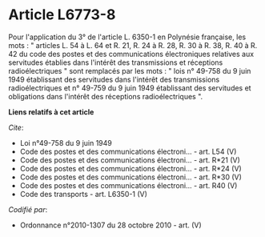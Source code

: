 # Article L6773-8

Pour l'application du 3° de l'article L. 6350-1 en Polynésie française, les mots : " articles L. 54 à L. 64 et R. 21, R. 24 à
R. 28, R. 30 à R. 38, R. 40 à R. 42 du code des postes et des communications électroniques relatives aux servitudes établies
dans l'intérêt des transmissions et réceptions radioélectriques " sont remplacés par les mots : " lois n° 49-758 du 9 juin
1949 établissant des servitudes dans l'intérêt des transmissions radioélectriques et n° 49-759 du 9 juin 1949 établissant des
servitudes et obligations dans l'intérêt des réceptions radioélectriques ".

**Liens relatifs à cet article**

_Cite_:

  - Loi n°49-758 du 9 juin 1949
  - Code des postes et des communications électroni... - art. L54 (V)
  - Code des postes et des communications électroni... - art. R*21 (V)
  - Code des postes et des communications électroni... - art. R*24 (V)
  - Code des postes et des communications électroni... - art. R*30 (V)
  - Code des postes et des communications électroni... - art. R40 (V)
  - Code des transports - art. L6350-1 (V)

_Codifié par_:

  - Ordonnance n°2010-1307 du 28 octobre 2010 - art. (V)
